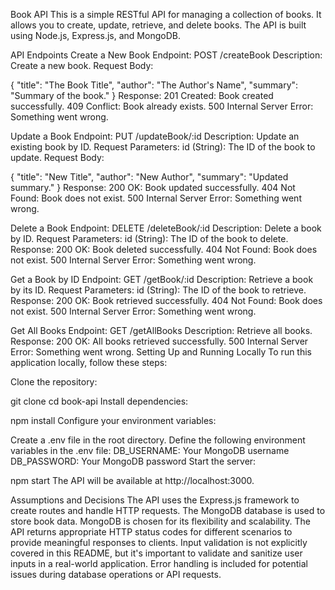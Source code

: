 Book API
This is a simple RESTful API for managing a collection of books. It allows you to create, update, retrieve, and delete books. The API is built using Node.js, Express.js, and MongoDB.

API Endpoints
Create a New Book
Endpoint: POST /createBook
Description: Create a new book.
Request Body:

{
  "title": "The Book Title",
  "author": "The Author's Name",
  "summary": "Summary of the book."
}
Response:
201 Created: Book created successfully.
409 Conflict: Book already exists.
500 Internal Server Error: Something went wrong.

Update a Book
Endpoint: PUT /updateBook/:id
Description: Update an existing book by ID.
Request Parameters:
id (String): The ID of the book to update.
Request Body:

{
  "title": "New Title",
  "author": "New Author",
  "summary": "Updated summary."
}
Response:
200 OK: Book updated successfully.
404 Not Found: Book does not exist.
500 Internal Server Error: Something went wrong.

Delete a Book
Endpoint: DELETE /deleteBook/:id
Description: Delete a book by ID.
Request Parameters:
id (String): The ID of the book to delete.
Response:
200 OK: Book deleted successfully.
404 Not Found: Book does not exist.
500 Internal Server Error: Something went wrong.

Get a Book by ID
Endpoint: GET /getBook/:id
Description: Retrieve a book by its ID.
Request Parameters:
id (String): The ID of the book to retrieve.
Response:
200 OK: Book retrieved successfully.
404 Not Found: Book does not exist.
500 Internal Server Error: Something went wrong.

Get All Books
Endpoint: GET /getAllBooks
Description: Retrieve all books.
Response:
200 OK: All books retrieved successfully.
500 Internal Server Error: Something went wrong.
Setting Up and Running Locally
To run this application locally, follow these steps:

Clone the repository:


git clone <repository-url>
cd book-api
Install dependencies:


npm install
Configure your environment variables:

Create a .env file in the root directory.
Define the following environment variables in the .env file:
DB_USERNAME: Your MongoDB username
DB_PASSWORD: Your MongoDB password
Start the server:

npm start
The API will be available at http://localhost:3000.

Assumptions and Decisions
The API uses the Express.js framework to create routes and handle HTTP requests.
The MongoDB database is used to store book data. MongoDB is chosen for its flexibility and scalability.
The API returns appropriate HTTP status codes for different scenarios to provide meaningful responses to clients.
Input validation is not explicitly covered in this README, but it's important to validate and sanitize user inputs in a real-world application.
Error handling is included for potential issues during database operations or API requests.